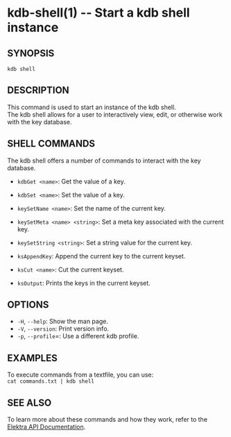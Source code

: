 kdb-shell(1) -- Start a kdb shell instance
==========================================

## SYNOPSIS

`kdb shell`

## DESCRIPTION

This command is used to start an instance of the kdb shell.  
The kdb shell allows for a user to interactively view, edit, or otherwise work with the key database.  

## SHELL COMMANDS ##

The kdb shell offers a number of commands to interact with the key database.

- `kdbGet <name>`: Get the value of a key.

- `kdbSet <name>`:
  Set the value of a key.
- `keySetName <name>`:
  Set the name of the current key.
- `keySetMeta <name> <string>`:
  Set a meta key associated with the current key.
- `keySetString <string>`:
  Set a string value for the current key.
- `ksAppendKey`:
  Append the current key to the current keyset.
- `ksCut <name>`:
  Cut the current keyset.
- `ksOutput`:
  Prints the keys in the current keyset.

## OPTIONS

- `-H`, `--help`:
  Show the man page.
- `-V`, `--version`:
  Print version info.
- `-p`, `--profile`=<profile>:
  Use a different kdb profile.

## EXAMPLES

To execute commands from a textfile, you can use:  
	`cat commands.txt | kdb shell`

## SEE ALSO

To learn more about these commands and how they work, refer to the [Elektra API Documentation](http://doc.libelektra.org/api/current/html).

